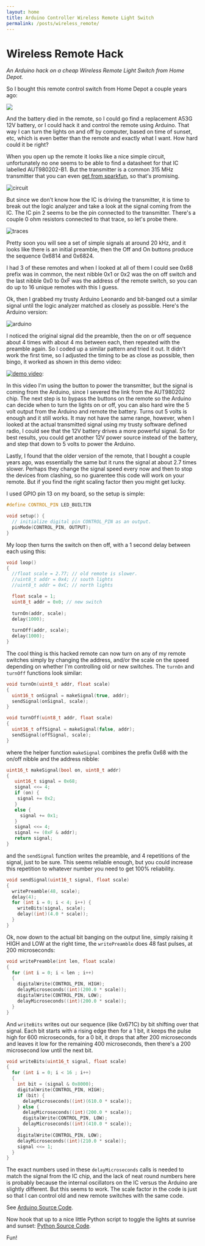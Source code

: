 ```yaml
---
layout: home
title: Arduino Controller Wireless Remote Light Switch
permalink: /posts/wireless_remote/
---
```


# Wireless Remote Hack

_An Arduino hack on a cheap Wireless Remote Light Switch from Home Depot._

So I bought this remote control switch from Home Depot a couple years ago:

[![](Assets/Logo.png)](https://www.homedepot.com/p/Defiant-Wireless-Indoor-Outdoor-Remote-Plug-RC-009A-1/202296039)

And the battery died in the remote, so I could go find a replacement A53G 12V battery, or I could hack it and control the remote using Arduino.  That way I can turn the lights on and off by computer, based on time of sunset, etc, which is even better than the remote and exactly what I want.  How hard could it be right?

When you open up the remote it looks like a nice simple circuit, unfortunately no one seems to be able to find a datasheet for that IC labelled AUT980202-B1.  But the transmitter is a common 315 MHz transmitter that you can even [get from sparkfun](https://www.sparkfun.com/products/10535), so that's promising.

![circuit](Assets/circuit.jpg)

But since we don't know how the IC is driving the transmitter, it is time to break out the logic analyzer and take a look at the signal coming from the IC.  The IC pin 2 seems to be the pin connected to the transmitter.  There's a couple 0 ohm resistors connected to that trace, so let's probe there.

![traces](Assets/traces.png)

Pretty soon you will see a set of simple signals at around 20 kHz, and it looks like there is an initial preamble, then the Off and On buttons produce the sequence 0x6814 and 0x6824.  

I had 3 of these remotes and when I looked at all of them I could see 0x68 prefix was in common, the next nibble 0x1 or 0x2 was the on off switch and the last nibble 0x0 to 0xF was the address of the remote switch, so you can do up to 16 unique remotes with this I guess.

Ok, then I grabbed my trusty Arduino Leonardo and bit-banged out a similar signal until the logic analyzer matched as closely as possible.  Here's the Arduino version:

![arduino](Assets/arduino.png)

I noticed the original signal did the preamble, then the on or off sequence about 4 times with about 4 ms between each, then repeated with the preamble again.  So I coded up a similar pattern and tried it out.   It didn't work the first time, so I adjusted the timing to be as close as possible, then bingo, it worked as shown in this demo video:

[![demo video](Assets/thumbnail.png)](https://youtu.be/wQw-xsnpP8o):

In this video I'm using the button to power the transmitter, but the signal is coming from the Arduino, since I severed the link from the AUT980202 chip.  The next step is to bypass the buttons on the remote so the Arduino can decide when to turn the lights on or off, you can also hard wire the 5 volt output from the Arduino and remote the battery.  Turns out 5 volts is enough and it still works.  It may not have the same range, however, when I looked at the actual transmitted signal using my trusty software defined radio, I could see that the 12V battery drives a more powerful signal.  So for best results, you could get another 12V power source instead of the battery, and step that down to 5 volts to power the Arduino.

Lastly, I found that the older version of the remote, that I bought a couple years ago, was essentially the same but it runs the signal at about 2.7 times slower. Perhaps they change the signal speed every now and then to stop the devices from clashing, so no guarentee this code will work on your remote.  But if you find the right scaling factor then you might get lucky.

I used GPIO pin 13 on my board, so the setup is simple:

```cpp
#define CONTROL_PIN LED_BUILTIN

void setup() {
  // initialize digital pin CONTROL_PIN as an output.
  pinMode(CONTROL_PIN, OUTPUT);
}
```

My loop then turns the switch on then off, with a 1 second delay between each using this:

```cpp
void loop() 
{
  //float scale = 2.77; // old remote is slower.
  //uint8_t addr = 0x4; // south lights
  //uint8_t addr = 0xC; // north lights

  float scale = 1; 
  uint8_t addr = 0x0; // new switch
  
  turnOn(addr, scale);
  delay(1000);  
  
  turnOff(addr, scale);
  delay(1000);
}
```

The cool thing is this hacked remote can now turn on any of my remote switches simply by changing the address, and/or the scale on the speed depending on whether I'm controlling old or new switches.  The `turnOn` and `turnOff` functions look similar:

```cpp
void turnOn(uint8_t addr, float scale)
{
  uint16_t onSignal = makeSignal(true, addr);
  sendSignal(onSignal, scale);
}

void turnOff(uint8_t addr, float scale)
{
  uint16_t offSignal = makeSignal(false, addr);
  sendSignal(offSignal, scale);
}
```

where the helper function `makeSignal` combines the prefix 0x68 with the on/off nibble and the address nibble:

```cpp
uint16_t makeSignal(bool on, uint8_t addr)
{
   uint16_t signal = 0x68;
   signal <<= 4;
   if (on) {
    signal += 0x2;
   }
   else {
     signal += 0x1;
   }   
   signal <<= 4;
   signal += (0xF & addr);
   return signal;
}
```

and the `sendSignal` function writes the preamble, and 4 repetitions of the signal, just to be sure.  This seems reliable enough, but you could increase this repetition to whatever number you need to get 100% reliability.

```cpp
void sendSignal(uint16_t signal, float scale)
{
  writePreamble(48, scale);
  delay(4);
  for (int i = 0; i < 4; i++) {
    writeBits(signal, scale);
    delay((int)(4.0 * scale));
  } 
}
```

Ok, now down to the actual bit banging on the output line, simply raising it HIGH and LOW at the right time, the `writePreamble` does 48 fast pulses, at 200 microseconds:

```cpp
void writePreamble(int len, float scale)
{
  for (int i = 0; i < len ; i++)
  {
    digitalWrite(CONTROL_PIN, HIGH);
    delayMicroseconds((int)(200.0 * scale));
    digitalWrite(CONTROL_PIN, LOW); 
    delayMicroseconds((int)(200.0 * scale));
  }
}
```

And `writeBits` writes out our sequence (like 0x671C) by bit shifting over that signal.  Each bit starts with a rising edge then for a 1 bit, it keeps the pulse high for 600 microseconds, for a 0 bit, it drops that after 200 microseconds and leaves it low for the remaining 400 microseconds, then there's a 200 microsecond low until the next bit.  

```cpp
void writeBits(uint16_t signal, float scale)
{
  for (int i = 0; i < 16 ; i++)
  {
    int bit = (signal & 0x8000);
    digitalWrite(CONTROL_PIN, HIGH);
    if (bit) {      
      delayMicroseconds((int)(610.0 * scale));
    } else {
      delayMicroseconds((int)(200.0 * scale));
      digitalWrite(CONTROL_PIN, LOW); 
      delayMicroseconds((int)(410.0 * scale));
    }
    digitalWrite(CONTROL_PIN, LOW);
    delayMicroseconds((int)(210.0 * scale));
    signal <<= 1; 
  }
}
```

The exact numbers used in these `delayMicroseconds` calls is needed to match the signal from the IC chip, and the lack of neat round numbers here is probably because the internal oscillators on the IC versus the Arduino are slightly different.  But this seems to work.  The scale factor in the code is just so that I can control old and new remote switches with the same code.

See [Arduino Source Code](https://github.com/lovettchris/lovettchris.github.io/blob/master/posts/wireless_remote/Remote.ino).

Now hook that up to a nice little Python script to toggle the lights at sunrise and sunset: [Python Source Code](https://github.com/lovettchris/lovettchris.github.io/blob/master/posts/wireless_remote/Lights.py).

Fun!